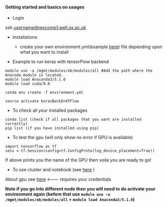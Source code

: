 #### Getting started and basics on usages

- Login

ssh username@rescomp1.well.ox.ac.uk

- Installations

	- create your own environment.yml(example [here](https://gitlab.com/sharibOx/tutorials/blob/master/environment.yml)) file depending upon what you want to install 


- Example to run keras with tensorFlow backend

```
module use -a /mgmt/modules/eb/modules/all #Add the path where the Anacoda module is located.
module load Anaconda3/5.1.0
module load cuda/9.0 

conda env create -f environment.yml

source activate kerasBackEndTFlow

```

- To check all your installed packages

```
conda list (check if all packages that you want are installed correctly)
pip list (if you have installed using pip)
```

- To test the gpu (will only show no error if GPU is available)

```
import tensorflow as tf
sess = tf.Session(config=tf.ConfigProto(log_device_placement=True))

```

If above prints you the name of the GPU then voila you are ready to go!


- To use cluster and notebook (see [here](https://gitlab.com/sharibOx/tutorials/blob/master/clusterRescomp.md) )

About gpu see [here](https://rescomp.well.ox.ac.uk/wiki/Using_the_Rescomp_GPU_resources) <--- requires your credentials

**Note if you go into different node then you will need to do activate your environment again (before that use `module use -a /mgmt/modules/eb/modules/all` + `module load Anaconda3/5.1.0`)**



